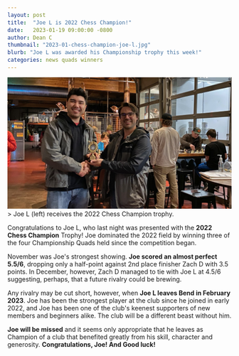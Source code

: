 ```yaml
---
layout: post
title:  "Joe L is 2022 Chess Champion!"
date:   2023-01-19 09:00:00 -0800
author: Dean C
thumbnail: "2023-01-chess-champion-joe-l.jpg"
blurb: "Joe L was awarded his Championship trophy this week!"
categories: news quads winners
---
```

<img class="page-banner" src="/assets/images/photos/2023-01-chess-champion-joe-l.jpg" alt="Joe L (left) receives the 2022 Chess Champion trophy">
> Joe L (left) receives the 2022 Chess Champion trophy.

Congratulations to Joe L, who last night was presented with the **2022 Chess
Champion** Trophy! Joe dominated the 2022 field by winning three of the four
Championship Quads held since the competition began.

November was Joe's strongest showing. **Joe scored an almost perfect 5.5/6**,
dropping only a half-point against 2nd place finisher Zach D with 3.5 points.
In December, however, Zach D managed to tie with Joe L at 4.5/6 suggesting,
perhaps, that a future rivalry could be brewing.

Any rivalry may be cut short, however, when **Joe L leaves Bend in February 2023**.
Joe has been the strongest player at the club since he joined in early 2022, and
Joe has been one of the club's keenest supporters of new members and beginners
alike. The club will be a different beast without him.

**Joe will be missed** and it seems only appropriate that he leaves as Champion of
a club that benefited greatly from his skill, character and generosity.
**Congratulations, Joe! And Good luck!**

